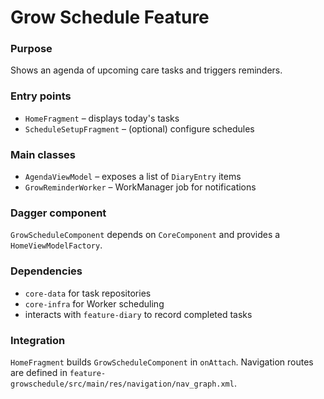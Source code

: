 # Grow Schedule Feature

### Purpose

Shows an agenda of upcoming care tasks and triggers reminders.

### Entry points

- `HomeFragment` – displays today's tasks
- `ScheduleSetupFragment` – (optional) configure schedules

### Main classes

- `AgendaViewModel` – exposes a list of `DiaryEntry` items
- `GrowReminderWorker` – WorkManager job for notifications

### Dagger component

`GrowScheduleComponent` depends on `CoreComponent` and provides a `HomeViewModelFactory`.

### Dependencies

- `core-data` for task repositories
- `core-infra` for Worker scheduling
- interacts with `feature-diary` to record completed tasks

### Integration

`HomeFragment` builds `GrowScheduleComponent` in `onAttach`. Navigation routes are defined in
`feature-growschedule/src/main/res/navigation/nav_graph.xml`.
